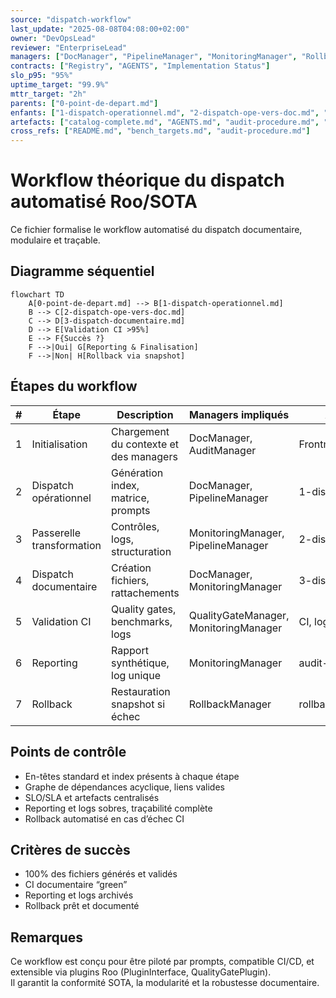 ```yaml
---
source: "dispatch-workflow"
last_update: "2025-08-08T04:08:00+02:00"
owner: "DevOpsLead"
reviewer: "EnterpriseLead"
managers: ["DocManager", "PipelineManager", "MonitoringManager", "RollbackManager"]
contracts: ["Registry", "AGENTS", "Implementation Status"]
slo_p95: "95%"
uptime_target: "99.9%"
mttr_target: "2h"
parents: ["0-point-de-depart.md"]
enfants: ["1-dispatch-operationnel.md", "2-dispatch-ope-vers-doc.md", "3-dispatch-documentaire.md"]
artefacts: ["catalog-complete.md", "AGENTS.md", "audit-procedure.md", "rollback/procedure_rollback.md"]
cross_refs: ["README.md", "bench_targets.md", "audit-procedure.md"]
---
```


# Workflow théorique du dispatch automatisé Roo/SOTA

Ce fichier formalise le workflow automatisé du dispatch documentaire, modulaire et traçable.

## Diagramme séquentiel

```mermaid
flowchart TD
    A[0-point-de-depart.md] --> B[1-dispatch-operationnel.md]
    B --> C[2-dispatch-ope-vers-doc.md]
    C --> D[3-dispatch-documentaire.md]
    D --> E[Validation CI >95%]
    E --> F{Succès ?}
    F -->|Oui| G[Reporting & Finalisation]
    F -->|Non| H[Rollback via snapshot]
```

## Étapes du workflow

| # | Étape | Description | Managers impliqués | Artefacts/Contrôles |
|---|-------|-------------|--------------------|---------------------|
| 1 | Initialisation | Chargement du contexte et des managers | DocManager, AuditManager | Frontmatter, index |
| 2 | Dispatch opérationnel | Génération index, matrice, prompts | DocManager, PipelineManager | 1-dispatch-operationnel.md |
| 3 | Passerelle transformation | Contrôles, logs, structuration | MonitoringManager, PipelineManager | 2-dispatch-ope-vers-doc.md |
| 4 | Dispatch documentaire | Création fichiers, rattachements | DocManager, MonitoringManager | 3-dispatch-documentaire.md |
| 5 | Validation CI | Quality gates, benchmarks, logs | QualityGateManager, MonitoringManager | CI, logs, rapport |
| 6 | Reporting | Rapport synthétique, log unique | MonitoringManager | audit-procedure.md |
| 7 | Rollback | Restauration snapshot si échec | RollbackManager | rollback/procedure_rollback.md |

## Points de contrôle

- En-têtes standard et index présents à chaque étape
- Graphe de dépendances acyclique, liens valides
- SLO/SLA et artefacts centralisés
- Reporting et logs sobres, traçabilité complète
- Rollback automatisé en cas d’échec CI

## Critères de succès

- 100% des fichiers générés et validés
- CI documentaire “green”
- Reporting et logs archivés
- Rollback prêt et documenté

## Remarques

Ce workflow est conçu pour être piloté par prompts, compatible CI/CD, et extensible via plugins Roo (PluginInterface, QualityGatePlugin).  
Il garantit la conformité SOTA, la modularité et la robustesse documentaire.
